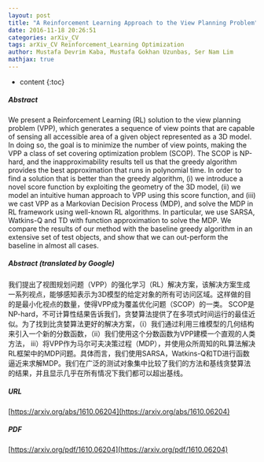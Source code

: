 ```yaml
---
layout: post
title: "A Reinforcement Learning Approach to the View Planning Problem"
date: 2016-11-18 20:26:51
categories: arXiv_CV
tags: arXiv_CV Reinforcement_Learning Optimization
author: Mustafa Devrim Kaba, Mustafa Gokhan Uzunbas, Ser Nam Lim
mathjax: true
---
```


* content
{:toc}

##### Abstract
We present a Reinforcement Learning (RL) solution to the view planning problem (VPP), which generates a sequence of view points that are capable of sensing all accessible area of a given object represented as a 3D model. In doing so, the goal is to minimize the number of view points, making the VPP a class of set covering optimization problem (SCOP). The SCOP is NP-hard, and the inapproximability results tell us that the greedy algorithm provides the best approximation that runs in polynomial time. In order to find a solution that is better than the greedy algorithm, (i) we introduce a novel score function by exploiting the geometry of the 3D model, (ii) we model an intuitive human approach to VPP using this score function, and (iii) we cast VPP as a Markovian Decision Process (MDP), and solve the MDP in RL framework using well-known RL algorithms. In particular, we use SARSA, Watkins-Q and TD with function approximation to solve the MDP. We compare the results of our method with the baseline greedy algorithm in an extensive set of test objects, and show that we can out-perform the baseline in almost all cases.

##### Abstract (translated by Google)
我们提出了视图规划问题（VPP）的强化学习（RL）解决方案，该解决方案生成一系列视点，能够感知表示为3D模型的给定对象的所有可访问区域。这样做的目的是最小化视点的数量，使得VPP成为覆盖优化问题（SCOP）的一类。 SCOP是NP-hard，不可计算性结果告诉我们，贪婪算法提供了在多项式时间运行的最佳近似。为了找到比贪婪算法更好的解决方案，（i）我们通过利用三维模型的几何结构来引入一个新的分数函数，（ii）我们使用这个分数函数为VPP建模一个直观的人类方法， iii）将VPP作为马尔可夫决策过程（MDP），并使用众所周知的RL算法解决RL框架中的MDP问题。具体而言，我们使用SARSA，Watkins-Q和TD进行函数逼近来求解MDP。我们在广泛的测试对象集中比较了我们的方法和基线贪婪算法的结果，并且显示几乎在所有情况下我们都可以超出基线。

##### URL
[https://arxiv.org/abs/1610.06204](https://arxiv.org/abs/1610.06204)

##### PDF
[https://arxiv.org/pdf/1610.06204](https://arxiv.org/pdf/1610.06204)

